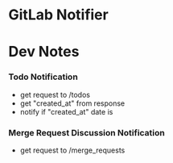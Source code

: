 # GitLab Notifier

# Dev Notes
### Todo Notification
- get request to /todos
- get "created_at" from response
- notify if "created_at" date is 

### Merge Request Discussion Notification
- get request to /merge_requests